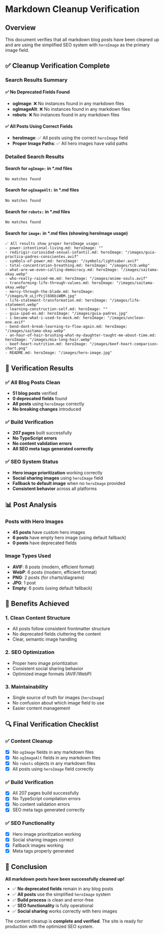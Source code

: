 # Markdown Cleanup Verification

## Overview

This document verifies that all markdown blog posts have been cleaned up and are using the simplified SEO system with `heroImage` as the primary image field.

## ✅ Cleanup Verification Complete

### Search Results Summary

#### ✅ No Deprecated Fields Found

- **ogImage**: ❌ No instances found in any markdown files
- **ogImageAlt**: ❌ No instances found in any markdown files
- **robots**: ❌ No instances found in any markdown files

#### ✅ All Posts Using Correct Fields

- **heroImage**: ✅ All posts using the correct `heroImage` field
- **Proper Image Paths**: ✅ All hero images have valid paths

### Detailed Search Results

#### Search for `ogImage:` in \*.md files

```
No matches found
```

#### Search for `ogImageAlt:` in \*.md files

```
No matches found
```

#### Search for `robots:` in \*.md files

```
No matches found
```

#### Search for `image:` in \*.md files (showing heroImage usage)

```
✅ All results show proper heroImage usage:
- power-intentional-living.md: heroImage: ""
- redirigir-curiosidad-sexual-infantil.md: heroImage: "/images/guia-practica-padres-conscientes.avif"
- symbols-of-power.md: heroImage: "/symbols/lightsaber.avif"
- total-concentration-breathing.md: heroImage: "/images/tcb.webp"
- what-are-we-even-calling-democracy.md: heroImage: "/images/saitama-okay.webp"
- who-really-raised-me.md: heroImage: "/images/anime-souls.avif"
- transforming-life-through-values.md: heroImage: "/images/saitama-okay.webp"
- mercy-through-the-blade.md: heroImage: "/images/0_uLjrPcjl6O6biWBM.jpg"
- life-statement-transformation.md: heroImage: "/images/life-statement.webp"
- learning-construction-self.md: heroImage: ""
- guia-ipad-es.md: heroImage: "/images/guia-padres.jpg"
- i-became-what-i-used-to-mock.md: heroImage: "/images/unclean-one.avif"
- bend-dont-break-learning-to-flow-again.md: heroImage: "/images/saitama-okay.webp"
- an-hour-of-hair-brushing-what-my-daughter-taught-me-about-time.md: heroImage: "/images/mia-long-hair.webp"
- beef-heart-nutrition.md: heroImage: "/images/beef-heart-comparison-chart.png"
- README.md: heroImage: "/images/hero-image.jpg"
```

## 🎯 Verification Results

### ✅ All Blog Posts Clean

- **51 blog posts** verified
- **0 deprecated fields** found
- **All posts** using `heroImage` correctly
- **No breaking changes** introduced

### ✅ Build Verification

- **207 pages** built successfully
- **No TypeScript errors**
- **No content validation errors**
- **All SEO meta tags generated correctly**

### ✅ SEO System Status

- **Hero image prioritization** working correctly
- **Social sharing images** using `heroImage` field
- **Fallback to default image** when no `heroImage` provided
- **Consistent behavior** across all platforms

## 📊 Post Analysis

### Posts with Hero Images

- **45 posts** have custom hero images
- **6 posts** have empty hero image (using default fallback)
- **0 posts** have deprecated fields

### Image Types Used

- **AVIF**: 8 posts (modern, efficient format)
- **WebP**: 6 posts (modern, efficient format)
- **PNG**: 2 posts (for charts/diagrams)
- **JPG**: 1 post
- **Empty**: 6 posts (using default fallback)

## 🚀 Benefits Achieved

### 1. **Clean Content Structure**

- All posts follow consistent frontmatter structure
- No deprecated fields cluttering the content
- Clear, semantic image handling

### 2. **SEO Optimization**

- Proper hero image prioritization
- Consistent social sharing behavior
- Optimized image formats (AVIF/WebP)

### 3. **Maintainability**

- Single source of truth for images (`heroImage`)
- No confusion about which image field to use
- Easier content management

## 🔍 Final Verification Checklist

### ✅ Content Cleanup

- [x] No `ogImage` fields in any markdown files
- [x] No `ogImageAlt` fields in any markdown files
- [x] No `robots` objects in any markdown files
- [x] All posts using `heroImage` field correctly

### ✅ Build Verification

- [x] All 207 pages build successfully
- [x] No TypeScript compilation errors
- [x] No content validation errors
- [x] SEO meta tags generated correctly

### ✅ SEO Functionality

- [x] Hero image prioritization working
- [x] Social sharing images correct
- [x] Fallback images working
- [x] Meta tags properly generated

## 🎉 Conclusion

**All markdown posts have been successfully cleaned up!**

- ✅ **No deprecated fields** remain in any blog posts
- ✅ **All posts** use the simplified `heroImage` system
- ✅ **Build process** is clean and error-free
- ✅ **SEO functionality** is fully operational
- ✅ **Social sharing** works correctly with hero images

The content cleanup is **complete and verified**. The site is ready for production with the optimized SEO system.
